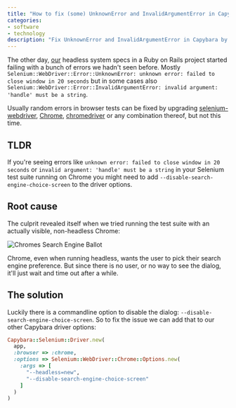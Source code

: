 ```yaml
---
title: "How to fix (some) UnknownError and InvalidArgumentError in Capybara"
categories:
- software
- technology
description: "Fix UnknownError and InvalidArgumentError in Capybara by adding --disable-search-engine-choice-screen to Chrome driver options to bypass search engine dialog."
---
```


The other day, [our](https://substancelab.dk) headless system specs in a Ruby on Rails project started failing with a bunch of errors we hadn't seen before. Mostly `Selenium::WebDriver::Error::UnknownError: unknown error: failed to close window in 20 seconds` but in some cases also `Selenium::WebDriver::Error::InvalidArgumentError: invalid argument: 'handle' must be a string`.

Usually random errors in browser tests can be fixed by upgrading [selenium-webdriver](https://rubygems.org/gems/selenium-webdriver), [Chrome](https://www.google.com/intl/da/chrome/), [chromedriver](https://developer.chrome.com/docs/chromedriver) or any combination thereof, but not this time.

<!--more-->

## TLDR

If you're seeing errors like `unknown error: failed to close window in 20 seconds` or `invalid argument: 'handle' must be a string` in your Selenium test suite running on Chrome you might need to add `--disable-search-engine-choice-screen` to the driver options.

## Root cause

The culprit revealed itself when we tried running the test suite with an actually visible, non-headless Chrome:

![Chromes Search Engine Ballot](https://res.cloudinary.com/substancelab/image/upload/v1723628945/google-chrome-search-engine-ballot.png)

Chrome, even when running headless, wants the user to pick their search engine preference. But since there is no user, or no way to see the dialog, it'll just wait and time out after a while.

## The solution

Luckily there is a commandline option to disable the dialog: `--disable-search-engine-choice-screen`. So to fix the issue we can add that to our other Capybara driver options:

```ruby
Capybara::Selenium::Driver.new(
  app,
  :browser => :chrome,
  :options => Selenium::WebDriver::Chrome::Options.new(
    :args => [
      "--headless=new",
      "--disable-search-engine-choice-screen"
    ]
  )
)
```
